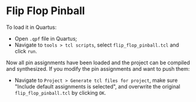 # Flip Flop Pinball
 
 To load it in Quartus:

* Open `.qpf` file in Quartus;
* Navigate to  `tools > tcl scripts`, select `flip_flop_pinball.tcl` and click `run`.

Now all pin assignments have been loaded and the project can be compiled and synthesized.
If you modify the pin assignments and want to push them:

* Navigate to `Project > Generate tcl files for project`, make sure "Include default assignments is  selected", and overwrite the original `flip_flop_pinball.tcl` by clicking `OK`.


